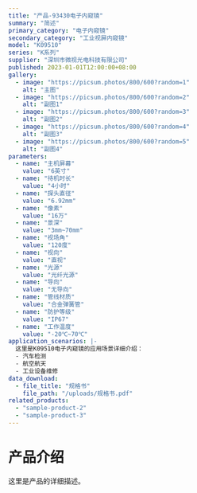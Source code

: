 ```yaml
---
title: "产品-93430电子内窥镜"
summary: "简述"
primary_category: "电子内窥镜"
secondary_category: "工业视屏内窥镜"
model: "K09510"
series: "K系列"
supplier: "深圳市微视光电科技有限公司"
published: 2023-01-01T12:00:00+08:00
gallery:
  - image: "https://picsum.photos/800/600?random=1"
    alt: "主图"
  - image: "https://picsum.photos/800/600?random=2"
    alt: "副图1"
  - image: "https://picsum.photos/800/600?random=3"
    alt: "副图2"
  - image: "https://picsum.photos/800/600?random=4"
    alt: "副图3"
  - image: "https://picsum.photos/800/600?random=5"
    alt: "副图4"
parameters:
  - name: "主机屏幕"
    value: "6英寸"
  - name: "待机时长"
    value: "4小时"
  - name: "探头直径"
    value: "6.92mm"
  - name: "像素"
    value: "16万"
  - name: "景深"
    value: "3mm~70mm"
  - name: "视场角"
    value: "120度"
  - name: "视向"
    value: "直视"
  - name: "光源"
    value: "光纤光源"
  - name: "导向"
    value: "无导向"
  - name: "管线材质"
    value: "合金弹簧管"
  - name: "防护等级"
    value: "IP67"
  - name: "工作温度"
    value: "-20℃~70℃"
application_scenarios: |-
  这里是K09510电子内窥镜的应用场景详细介绍：
  - 汽车检测
  - 航空航天
  - 工业设备维修
data_download:
  - file_title: "规格书"
    file_path: "/uploads/规格书.pdf"
related_products:
  - "sample-product-2"
  - "sample-product-3"
---
```


# 产品介绍

这里是产品的详细描述。
